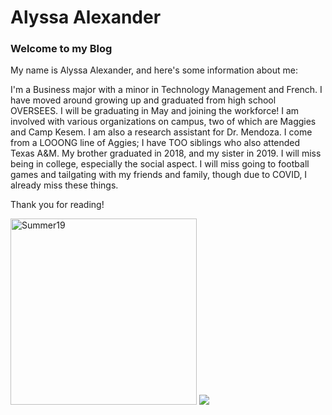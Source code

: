 # Alyssa Alexander
### Welcome to my Blog

My name is Alyssa Alexander, and here's some information about me:

I'm a Business major with a minor in Technology Management and French. I have moved around growing up and graduated from high school OVERSEES.
I will be graduating in May and joining the workforce! I am involved with various organizations on campus, two of which are Maggies and Camp Kesem. I am also a research assistant for Dr. Mendoza. I come from a LOOONG line of Aggies; I have TOO siblings who also attended Texas A&M. My brother graduated in 2018, and my sister in 2019.
I will miss being in college, especially the social aspect. I will miss going to football games and tailgating with my friends and family, though due to COVID, I already miss these things.

Thank you for reading!

<img width="298" alt="Summer19" src="https://user-images.githubusercontent.com/70343986/92800287-29bc7e00-f37a-11ea-8b49-e038a2ecb980.png">
<img src= "https://user-images.githubusercontent.com/70343986/92801555-56bd6080-f37b-11ea-9535-03ff5ac049bf.JPG">
